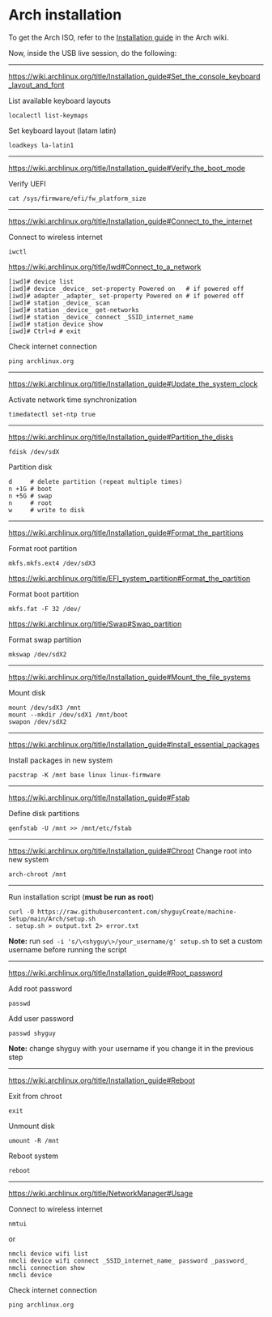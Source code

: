 # Arch installation

To get the Arch ISO, refer to the [Installation guide](https://wiki.archlinux.org/title/Installation_guide#Pre-installation) in the Arch wiki.

Now, inside the USB live session, do the following:

---

https://wiki.archlinux.org/title/Installation_guide#Set_the_console_keyboard_layout_and_font

List available keyboard layouts

```
localectl list-keymaps
```

Set keyboard layout (latam latin)

```
loadkeys la-latin1
```

---

https://wiki.archlinux.org/title/Installation_guide#Verify_the_boot_mode

Verify UEFI

```
cat /sys/firmware/efi/fw_platform_size
```

---

https://wiki.archlinux.org/title/Installation_guide#Connect_to_the_internet

Connect to wireless internet

```
iwctl
```

https://wiki.archlinux.org/title/Iwd#Connect_to_a_network

```
[iwd]# device list
[iwd]# device _device_ set-property Powered on   # if powered off
[iwd]# adapter _adapter_ set-property Powered on # if powered off
[iwd]# station _device_ scan
[iwd]# station _device_ get-networks
[iwd]# station _device_ connect _SSID_internet_name
[iwd]# station device show
[iwd]# Ctrl+d # exit
```

Check internet connection

```
ping archlinux.org
```

---

https://wiki.archlinux.org/title/Installation_guide#Update_the_system_clock

Activate network time synchronization

```
timedatectl set-ntp true
```

---

https://wiki.archlinux.org/title/Installation_guide#Partition_the_disks

```
fdisk /dev/sdX
```

Partition disk

```
d     # delete partition (repeat multiple times)
n +1G # boot
n +5G # swap
n     # root
w     # write to disk
```

---

https://wiki.archlinux.org/title/Installation_guide#Format_the_partitions

Format root partition

```
mkfs.mkfs.ext4 /dev/sdX3
```

https://wiki.archlinux.org/title/EFI_system_partition#Format_the_partition

Format boot partition

```
mkfs.fat -F 32 /dev/
```

https://wiki.archlinux.org/title/Swap#Swap_partition

Format swap partition

```
mkswap /dev/sdX2
```

---

https://wiki.archlinux.org/title/Installation_guide#Mount_the_file_systems

Mount disk

```
mount /dev/sdX3 /mnt
mount --mkdir /dev/sdX1 /mnt/boot
swapon /dev/sdX2
```

---

https://wiki.archlinux.org/title/Installation_guide#Install_essential_packages

Install packages in new system

```
pacstrap -K /mnt base linux linux-firmware
```

---

https://wiki.archlinux.org/title/Installation_guide#Fstab

Define disk partitions

```
genfstab -U /mnt >> /mnt/etc/fstab
```

---

https://wiki.archlinux.org/title/Installation_guide#Chroot
Change root into new system

```
arch-chroot /mnt
```

---

Run installation script (**must be run as root**)

```
curl -O https://raw.githubusercontent.com/shyguyCreate/machine-Setup/main/Arch/setup.sh
. setup.sh > output.txt 2> error.txt
```

**Note:** run `sed -i 's/\<shyguy\>/your_username/g' setup.sh` to set a custom username before running the script

---

https://wiki.archlinux.org/title/Installation_guide#Root_password

Add root password

```
passwd
```

Add user password

```
passwd shyguy
```

**Note:** change shyguy with your username if you change it in the previous step

---

https://wiki.archlinux.org/title/Installation_guide#Reboot

Exit from chroot

```
exit
```

Unmount disk

```
umount -R /mnt
```

Reboot system

```
reboot
```

---

https://wiki.archlinux.org/title/NetworkManager#Usage

Connect to wireless internet

```
nmtui
```

or

```
nmcli device wifi list
nmcli device wifi connect _SSID_internet_name_ password _password_
nmcli connection show
nmcli device
```

Check internet connection

```
ping archlinux.org
```

